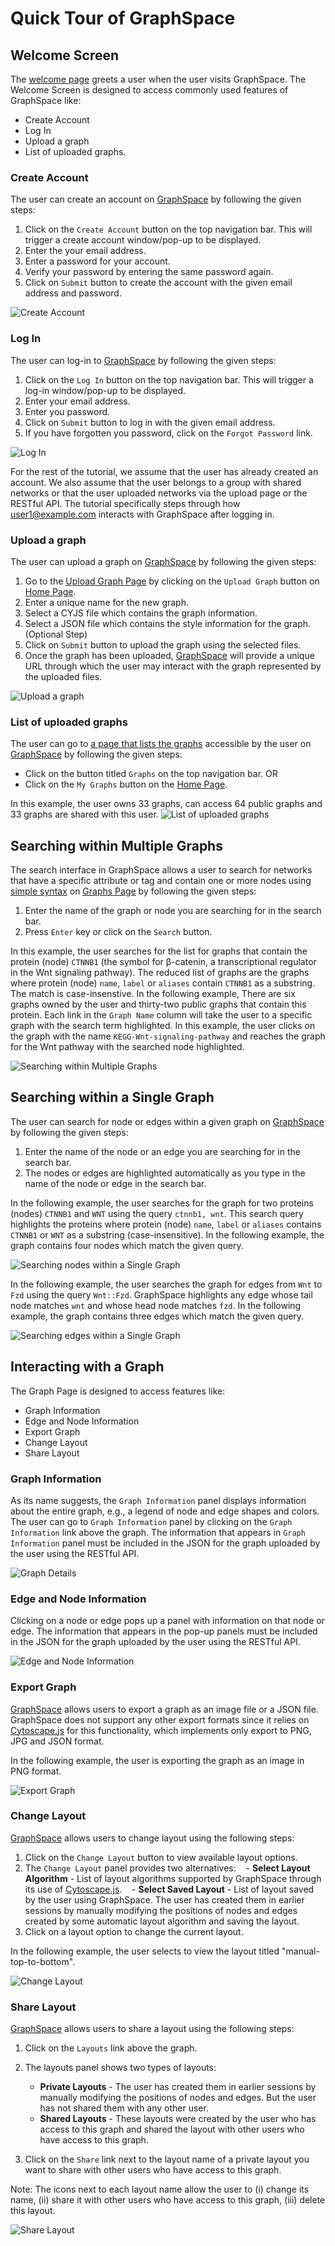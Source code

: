# Quick Tour of GraphSpace

## Welcome Screen

The [welcome page](http://graphspace.org) greets a user when the user visits GraphSpace. The Welcome Screen is designed to access commonly used features of GraphSpace like:

- Create Account
- Log In
- Upload a graph
- List of uploaded graphs.

### Create Account

The user can create an account on [GraphSpace](http://www.graphspace.org) by following the given steps:

1. Click on the `Create Account` button on the top navigation bar. This will trigger a create account window/pop-up to be displayed.
2. Enter the your email address. 
3. Enter a password for your account.
4. Verify your password by entering the same password again.
5. Click on `Submit` button to create the account with the given email address and password.

![Create Account](_static/gifs/gs-screenshot-user5-creating-account-with-caption.gif)


### Log In

The user can log-in to [GraphSpace](http://www.graphspace.org) by following the given steps:

1. Click on the `Log In` button on the top navigation bar. This will trigger a log-in window/pop-up to be displayed.
2. Enter your email address. 
3. Enter you password.
4. Click on `Submit` button to log in with the given email address.
5. If you have forgotten you password, click on the `Forgot Password` link.

![Log In](_static/gifs/gs-screenshot-user1-logging-in-with-caption.gif)

For the rest of the tutorial, we assume that the user has already created an account. We also assume that the user belongs to a group with shared networks or that the user uploaded networks via the upload page or the RESTful API. The tutorial specifically steps through how [user1@example.com]() interacts with GraphSpace after logging in.

### Upload a graph

The user can upload a graph on [GraphSpace](http://www.graphspace.org) by following the given steps:

1. Go to the [Upload Graph Page](http://www.graphspace.org/upload) by clicking on the `Upload Graph` button on [Home Page](http://www.graphspace.org/).
2. Enter a unique name for the new graph.
3. Select a CYJS file which contains the graph information.
4. Select a JSON file which contains the style information for the graph. (Optional Step)
5. Click on `Submit` button to upload the graph using the selected files.
6. Once the graph has been uploaded, [GraphSpace](http://www.graphspace.org) will provide a unique URL through which the user may interact with the graph represented by the uploaded files.

![Upload a graph](_static/gifs/gs-screenshot-user1-upload-graph-with-caption.gif)

### List of uploaded graphs

The user can go to [a page that lists the graphs](http://www.graphspace.org/graphs/) accessible by the user on [GraphSpace](http://www.graphspace.org) by following the given steps:

- Click on the button titled `Graphs` on the top navigation bar.
     OR
- Click on the `My Graphs` button on the [Home Page](http://www.graphspace.org/).

In this example, the user owns 33 graphs, can access 64 public graphs and 33 graphs are shared with this user.
![List of uploaded graphs](_static/gifs/gs-screenshot-user1-go-graphs-list-page-with-caption.gif)

## Searching within Multiple Graphs

The search interface in GraphSpace allows a user to search for networks that have a specific attribute or tag and contain one or more nodes using [simple syntax]() on [Graphs Page](http://www.graphspace.org/graphs/) by following the given steps:

1. Enter the name of the graph or node you are searching for in the search bar.
2. Press `Enter` key or click on the `Search` button.

In this example, the user searches for the list for graphs that contain the protein (node) `CTNNB1` (the symbol for β-catenin, a transcriptional regulator in the Wnt signaling pathway). The reduced list of graphs are the graphs where protein (node) ``name``, ``label`` or ``aliases`` contain `CTNNB1` as a substring. The match is case-insenstive. In the following example, There are six graphs owned by the user and thirty-two public graphs that contain this protein. Each link in the `Graph Name` column will take the user to a specific graph with the search term highlighted. In this example, the user clicks on the graph with the name `KEGG-Wnt-signaling-pathway` and reaches the graph for the Wnt pathway with the searched node highlighted.

![Searching within Multiple Graphs](_static/gifs/gs-screenshot-user1-searching-withing-multiple-graphs-with-caption.gif)

## Searching within a Single Graph

The user can search for node or edges within a given graph on [GraphSpace](http://www.graphspace.org/) by following the given steps:

1. Enter the name of the node or an edge you are searching for in the search bar.
2. The nodes or edges are highlighted automatically as you type in the name of the node or edge in the search bar.


In the following example, the user searches for the graph for two proteins (nodes) `CTNNB1` and `WNT` using the query `ctnnb1, wnt`. This search query highlights the proteins where protein (node) ``name``, ``label`` or ``aliases`` contains `CTNNB1` or `WNT` as a substring (case-insensitive). In the following example, the graph contains four nodes which match the given query.

![Searching nodes within a Single Graph](_static/gifs/gs-screenshot-user1-searching-nodes-within-a-single-graphs-with-caption.gif)


In the following example, the user searches the graph for edges from `Wnt` to `Fzd` using the query `Wnt::Fzd`. GraphSpace
highlights any edge whose tail node matches ``wnt`` and whose head node matches ``fzd``. In the following example, the graph contains three edges which match the given query.

![Searching edges within a Single Graph](_static/gifs/gs-screenshot-user1-searching-edges-within-a-single-graphs-with-caption.gif)

## Interacting with a Graph

The Graph Page is designed to access features like:

- Graph Information
- Edge and Node Information
- Export Graph
- Change Layout
- Share Layout

### Graph Information

As its name suggests, the `Graph Information` panel displays information about the entire graph, e.g., a legend of node and edge shapes and colors. The user can go to `Graph Information` panel by clicking on the `Graph Information` link above the graph. The information that appears in `Graph Information` panel must be included in the JSON for the graph uploaded by the user using the RESTful API.

![Graph Details](_static/gifs/gs-screenshot-user1-graph-information-with-caption.gif)


### Edge and Node Information

Clicking on a node or edge pops up a panel with information on that node or edge. The information that appears in the pop-up panels must be included in the JSON for the graph uploaded by the user using the RESTful API.

![Edge and Node Information](_static/gifs/gs-screenshot-user1-node-edge-pop-up-with-caption.gif)

### Export Graph

[GraphSpace](http://www.graphspace.org) allows users to export a graph as an image file or a JSON file. GraphSpace does not support any other export formats since it relies on [Cytoscape.js](http://js.cytoscape.org) for this functionality, which implements only export to PNG, JPG and JSON format. 

In the following example, the user is exporting the graph as an image in PNG format.

![Export Graph](_static/gifs/gs-screenshot-user1-export-graph-png-with-caption.gif)

### Change Layout

[GraphSpace](http://www.graphspace.org) allows users to change layout using the following steps:

1. Click on the `Change Layout` button to view available layout options.
2. The `Change Layout` panel provides two alternatives:
    - **Select Layout Algorithm** - List of layout algorithms supported by GraphSpace through its use of [Cytoscape.js](http://js.cytoscape.org).
    - **Select Saved Layout** - List of layout saved by the user using GraphSpace. The user has created them in earlier sessions by manually modifying the positions of nodes and edges created by some automatic layout algorithm and saving the layout.
3. Click on a layout option to change the current layout.

In the following example, the user selects to view the layout titled "manual-top-to-bottom".
    
![Change Layout](_static/gifs/gs-screenshot-user1-change-layout-with-caption.gif)

### Share Layout

[GraphSpace](http://www.graphspace.org) allows users to share a layout using the following steps:

1. Click on the `Layouts` link above the graph.
2. The layouts panel shows two types of layouts:
    - **Private Layouts** - The user has created them in earlier sessions by manually modifying the positions of nodes and edges. But the user has not shared them with any other user.
    - **Shared Layouts** - These layouts were created by the user who has access to this graph and shared the layout with other users who have access to this graph.
    
3. Click on the `Share` link next to the layout name of a private layout you want to share with other users who have access to this graph.

Note: The icons next to each layout name allow the user to (i) change its name, (ii) share it with other users who have access to this graph, (iii) delete this layout.

![Share Layout](_static/gifs/gs-screenshot-user1-share-layout-with-caption.gif)
